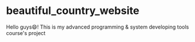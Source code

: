 # beautiful_country_website
Hello guys😄! This is my advanced programming & system developing tools course's project

